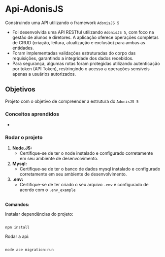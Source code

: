 # Api-AdonisJS
Construindo uma API utilizando o framework `AdonisJS 5`
- Foi desenvolvida uma API RESTful utilizando `AdonisJS 5`, com foco na gestão de alunos e diretores. A aplicação oferece operações completas de CRUD (criação, leitura, atualização e exclusão) para ambas as entidades.
- Foram implementadas validações estruturadas do corpo das requisições, garantindo a integridade dos dados recebidos.
- Para segurança, algumas rotas foram protegidas utilizando autenticação por token (API Token), restringindo o acesso a operações sensíveis apenas a usuários autorizados.

## Objetivos 
Projeto com o objetivo de compreender a estrutura do `AdonisJS 5`

### Conceitos aprendidos 
-

### Rodar o projeto 
1. **Node.JS:**
   - Certifique-se de ter o node instalado e configurado corretamente em seu ambiente de desenvolvimento.
2. **Mysql:**
    - Certifique-se de ter o banco de dados mysql instalado e configurado corretamente em seu ambiente de desenvolvimento.
3. **.env:**
    - Certifique-se de ter criado o seu arquivo `.env` e configurado de acordo com o `.env_example`
   <br>

<b>Comandos:</b>

Instalar dependências do projeto:

``` 

npm install

``` 

Rodar a api:

``` 

node ace migration:run

```
